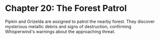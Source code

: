 # Chapter 20: The Forest Patrol

Pipkin and Grizelda are assigned to patrol the nearby forest. They discover mysterious metallic debris and signs of destruction, confirming Whisperwind's warnings about the approaching threat.
